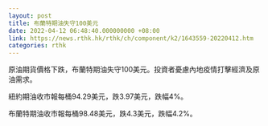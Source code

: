 ```yaml
---
layout: post
title: 布蘭特期油失守100美元
date: 2022-04-12 06:48:40.000000000 +08:00
link: https://news.rthk.hk/rthk/ch/component/k2/1643559-20220412.htm
categories: rthk
---
```


原油期貨價格下跌，布蘭特期油失守100美元。投資者憂慮內地疫情打擊經濟及原油需求。

紐約期油收市報每桶94.29美元，跌3.97美元，跌幅4%。

布蘭特期油收市報每桶98.48美元，跌4.3美元，跌幅4.2%。
